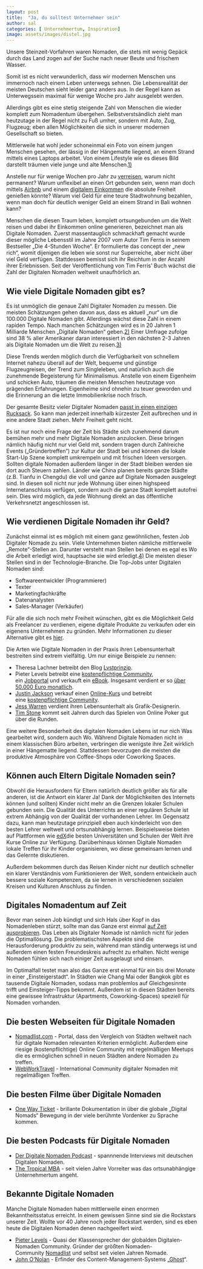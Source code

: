 ```yaml
---
layout: post
title:  "Ja, du solltest Unternehmer sein"
author: sal
categories: [ Unternehmertum, Inspiration]
image: assets/images/distel.jpg
--- 
```



Unsere Steinzeit-Vorfahren waren Nomaden, die stets mit wenig Gepäck durch das Land zogen auf der Suche nach neuer Beute und frischem Wasser.

Somit ist es nicht verwunderlich, dass wir modernen Menschen uns immernoch nach einem Leben unterwegs sehnen. Die Lebensrealität der meisten Deutschen sieht leider ganz anders aus. In der Regel kann as Unterwegssein maximal für wenige Woche pro Jahr ausgelebt werden.

Allerdings gibt es eine stetig steigende Zahl von Menschen die wieder komplett zum Nomadentum übergehen. Selbstverstsändlich zieht man heutzutage in der Regel nicht zu Fuß umher, sondern mit Auto, Zug, Flugzeug; eben allen Möglichkeiten die sich in unserer modernen Gesellschaft so bieten.

Mittlerweile hat wohl jeder schoneinmal ein Foto von einem jungen Menschen gesehen, der lässig in der Hängematte liegend, an einem Strand mittels eines Laptops arbeitet. Von einem Lifestyle wie es dieses Bild darstellt träumen viele junge und alte Menschen.[1)](https://wildleben.org/digitale_nomaden#fn__1)

Anstelle nur für wenige Wochen pro Jahr zu [verreisen](https://wildleben.org/reisen), warum nicht permanent? Warum unflexibel an einen Ort gebunden sein, wenn man doch mittels [Airbnb](https://www.airbnb.de/) und einem [digitalem Einkommen](https://wildleben.org/geld) die absolute Freiheit genießen könnte? Warum viel Geld für eine teure Stadtwohnung bezahlen, wenn man doch für deutlich weniger Geld an einem Strand in Bali wohnen kann?

Menschen die diesen Traum leben, komplett ortsungebunden um die Welt reisen und dabei ihr Einkommen online generieren, bezeichnet man als Digitale Nomaden. Zuerst massentauglich schmackhaft gemacht wurde dieser mögliche Lebensstil im Jahre 2007 vom Autor Tim Ferris in seinem Bestseller „Die 4-Stunden Woche“. Er formulierte das concept der „new rich“, womit dijenigen die leben wie sonst nur Superreiche, aber nicht über viel Geld verfügen. Stattdessen bemisst sich ihr Reichtum in der Anzahl ihrer Erlebnissen. Seit der Veröffentlichung von Tim Ferris' Buch wächst die Zahl der Digitalen Nomaden weltweit unaufhörlich an.



## **Wie viele Digitale Nomaden gibt es?**

Es ist unmöglich die genaue Zahl Digitaler Nomaden zu messen. Die meisten Schätzungen gehen davon aus, dass es aktuell „nur“ um die 100.000 Digitale Nomaden gibt. Allerdings wächst diese Zahl in einem rapiden Tempo. Nach manchen Schätzungen wird es in 20 Jahren 1 Milliarde Menschen „Digitale Nomaden“ geben.[2)](https://wildleben.org/digitale_nomaden#fn__2) Einer Umfrage zufolge sind 38 % aller Amerikaner daran interessiert in den nächsten 2-3 Jahren als Digitale Nomaden um die Welt zu reisen.[3)](https://wildleben.org/digitale_nomaden#fn__3)

Diese Trends werden möglich durch die Verfügbarkeit von schnellem Internet nahezu überall auf der Welt, bequeme und günstige Flugzeugreisen, der Trend zum Singleleben, und natürlich auch die zunehmende Begeisterung für Minimalismus. Anstelle von einem Eigenheim und schicken Auto, träumen die meisten Menschen heutzutage von prägenden Erfahrungen. Eigenheime sind ohnehin zu teuer geworden und die Erinnerung an die letzte Immobilienkrise noch frisch.

Der gesamte Besitz vieler Digitaler Nomaden [passt in einen einzigen Rucksack](https://wildleben.org/leben/minimalismus). So kann man jederzeit innerhalb kürzester Zeit aufbrechen und in eine andere Stadt ziehen. Mehr Freiheit geht nicht.

Es ist nur noch eine Frage der Zeit bis Städte sich zunehmend darum bemühen mehr und mehr Digitale Nomaden anzulocken. Diese bringen nämlich häufig nicht nur viel Geld mit, sondern tragen durch Zahlreiche Events („Gründertreffen“) zur Kultur der Stadt bei und können die lokale Start-Up Szene komplett umkrempeln und mit frischen Ideen versorgen. Sollten digitale Nomaden außerdem länger in der Stadt bleiben werden sie dort auch Steuern zahlen. Länder wie China planen bereits ganze Städte (z.B. Tianfu in Chengdu) die voll und ganze auf Digitale Nomaden ausgelegt sind. In diesen soll nicht nur jede Wohnung über einen highspeed Internetanschluss verfügen, sondern auch die ganze Stadt komplett autofrei sein. Dies wird möglich, da jede Wohnung direkt an das öffentliche Verkehrsnetzt angeschlossen ist.



## **Wie verdienen Digitale Nomaden ihr Geld?**

Zunächst einmal ist es möglich mit einem ganz gewöhnlichen, festen Job Digitaler Nomade zu sein. Viele Unternehmen bieten nämliche mittlerweile „Remote“-Stellen an. Darunter versteht man Stellen bei denen es egal es Wo die Arbeit erledigt wird, hauptsache sie wird erledigt.[4)](https://wildleben.org/digitale_nomaden#fn__4) Die meisten dieser Stellen sind in der Technologie-Branche. Die Top-Jobs unter Digitalen Nomaden sind:

- Softwareentwickler (Programmierer)
- Texter
- Marketingfachkräfte
- Datenanalysten
- Sales-Manager (Verkäufer)

Für alle die sich noch mehr Freiheit wünschen, gibt es die Möglichkeit Geld als Freelancer zu verdienen, eigene digitale Produkte zu verkaufen oder ein eigenens Unternehmen zu gründen. Mehr Informationen zu dieser Alternative gibt es [hier](https://wildleben.org/geld).

Die Arten wie Digitale Nomaden in der Praxis ihren Lebensunterhalt bestreiten sind extrem vielfältig. Um nur einige Beispiele zu nennen:

- Theresa Lachner betreibt den Blog [Lvstprinzip](https://www.lvstprinzip.de/).
- Pieter Levels betreibt eine [kostenpflichtige Community](http://nomadlist.com/), ein [Jobportal](https://remoteok.io/) und verkauft ein [eBook](https://makebook.io/). Insgesamt verdient er so [über 50.000 Euro monatlich](https://levels.io/50k/).
- [Justin Jackson](https://justinjackson.ca/2016-review/) verkauf einen [Online-Kurs](https://devmarketing.xyz/) und betreibt eine [kostenpflichtige Community](https://megamaker.co/club/).
- [Jess Warren](http://heyjess.com/) verdient ihren Lebensunterhalt als Grafik-Designerin.
- [Tim Stone](http://pokercanchangeyourlife.blogspot.com/) kommt seit Jahren durch das Spielen von Online Poker gut über die Runden.

Eine weitere Besonderheit des digitalen Nomaden Lebens ist nur nich Was gearbeitet wird, sondern auch Wo. Während Digitale Nomaden nicht in einem klassischen Büro arbeiten, verbringen die wenigste ihre Zeit wirklich in einer Hängematte liegend. Stattdessen bevorzugen die meisten die produktive Atmosphäre von Coffee-Shops oder Coworking Spaces.



## **Können auch Eltern Digitale Nomaden sein?**

Obwohl die Herausfordern für Eltern natürlich deutlich größer als für alle anderen, ist die Antwort ein klarer Ja! Dank der Möglichkeiten des Internets können (und sollten) Kinder nicht mehr an die Grenzen lokaler Schulen gebunden sein. Die Qualität des Unterrichts an einer regulären Schule ist extrem Abhängig von der Qualität der vorhandenen Lehrer. Im Gegensatz dazu, kann man heutzutage prinzipiell eben auch kinderleicht von den besten Lehrer weltweit und ortsunabhängig lernen. Beispielsweise bieten auf Plattformen wie [edX](http://edx.org/)die besten Universitäten und Schulen der Welt ihre Kurse Online zur Verfügung. Darüberhinaus können Digitale Nomaden lokale Treffen für ihr Kinder organisieren, wo diese gemeinsam lernen und das Gelernte diskutieren.

Außerdem bekommen durch das Reisen Kinder nicht nur deutlich schneller ein klarer Verständnis vom Funktionieren der Welt, sondern entwickeln auch bessere soziale Kompetenzen, da sie lernen in verschiedenen sozialen Kreisen und Kulturen Anschluss zu finden.



## **Digitales Nomadentum auf Zeit**

Bevor man seinen Job kündigt und sich Hals über Kopf in das Nomadenleben stürzt, sollte man das Ganze erst einmal [auf Zeit ausprobieren](https://wildleben.org/reisen). Das Leben als Digitaler Nomade ist nämlich nicht für jeden die Optimallösung. Die problematischsten Aspekte sind die Herausforderung produktiv zu sein, während man ständig unterwegs ist und außerdem einen festen Freundeskreis aufrecht zu erhalten. Nicht wenige Nomaden fühlen sich nach einiger Zeit ausgelaugt und einsam.

Im Optimalfall testet man also das Ganze erst einmal für ein bis drei Monate in einer „Einsteigerstadt“. In Städten wie Chang Mai oder Bangkok gibt es tausende Digitale Nomaden, sodass man problemlos auf Gleichgesinnte trifft und Einsteiger-Tipps bekommt. Außerdem ist in diesen Städten bereits eine gewissee Infrastruktur (Apartments, Coworking-Spaces) speziell für Nomaden vorhanden.



## **Die besten Webseiten für Digitale Nomaden**

- [Nomadlist.com](https://nomadlist.com/) - Portal, dass den Vergleich von Städten weltweit nach für digitale Nomaden relevanten Kriterien ermöglicht. Außerdem eine riesige (kostenpflichtige) Online Community mit regelmäßigen Meetups die es ermöglichen schnell in neuen Städten andere Nomaden zu treffen.
- [WebWorkTravel](https://www.webworktravel.com/) - International Community digitaler Nomaden mit regelmäßigen Treffen.



## **Die besten Filme über Digitale Nomaden**

- [One Way Ticket](http://digitalnomaddocumentary.com/) - brillante Dokumentation in über die globale „Digital Nomads“ Bewegung in der viele berühmte Vordenker zu Sprache kommen.



## **Die besten Podcasts für Digitale Nomaden**

- [Der Digitale Nomaden Podcast](https://www.digitalenomadenpodcast.de/) - spannnende Interviews mit deutschen Digitalen Nomaden.
- [The Tropical MBA](http://www.tropicalmba.com/) - seit vielen Jahre Vorreiter was das ortsunabhängige Unternehmertum angeht.



## **Bekannte Digitale Nomaden**

Manche Digitale Nomaden haben mittlerweile einen enormen Bekanntheitsstatus erreicht. In einem gewissen Sinne sind sie die Rockstars unserer Zeit. Wollte vor 40 Jahre noch jeder Rockstart werden, sind es eben heute die Digitalen Nomaden denen nachgeeifert wird.

- [Pieter Levels](https://twitter.com/levelsio) - Quasi der Klassensprecher der globalden Digitalen-Nomaden Community. Gründer der größten Nomaden-Community [Nomadlist](https://nomadlist.com/) und selbst seit vielen Jahren Nomade.
- [John O'Nolan](https://twitter.com/JohnONolan) - Erfinder des Content-Management-Systems „[Ghost](https://ghost.org/)“.

